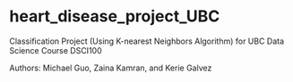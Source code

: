 # heart_disease_project_UBC
Classification Project (Using K-nearest Neighbors Algorithm) for UBC Data Science Course DSCI100

Authors: Michael Guo, Zaina Kamran, and Kerie Galvez

